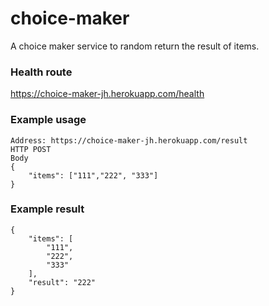 # choice-maker

A choice maker service to random return the result of items.

### Health route
https://choice-maker-jh.herokuapp.com/health

### Example usage
```
Address: https://choice-maker-jh.herokuapp.com/result
HTTP POST
Body
{
    "items": ["111","222", "333"]
}
```

### Example result
```
{
    "items": [
        "111",
        "222",
        "333"
    ],
    "result": "222"
}
```


